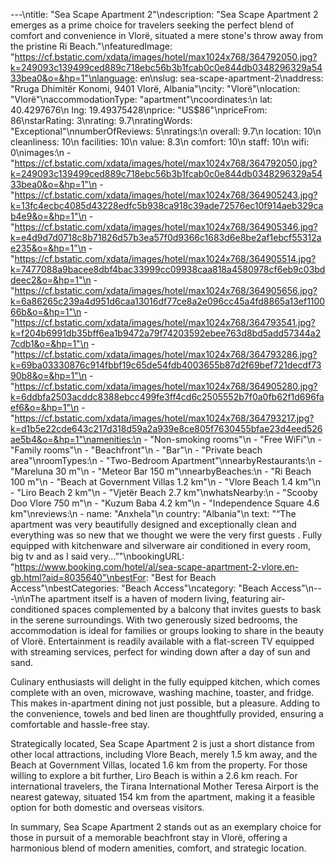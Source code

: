 ---\ntitle: "Sea Scape Apartment 2"\ndescription: "Sea Scape Apartment 2 emerges as a prime choice for travelers seeking the perfect blend of comfort and convenience in Vlorë, situated a mere stone's throw away from the pristine Ri Beach."\nfeaturedImage: "https://cf.bstatic.com/xdata/images/hotel/max1024x768/364792050.jpg?k=249093c139499ced889c718ebc56b3b1fcab0c0e844db0348296329a5433bea0&o=&hp=1"\nlanguage: en\nslug: sea-scape-apartment-2\naddress: "Rruga Dhimitër Konomi, 9401 Vlorë, Albania"\ncity: "Vlorë"\nlocation: "Vlorë"\naccommodationType: "apartment"\ncoordinates:\n  lat: 40.4297676\n  lng: 19.49375428\nprice: "US$86"\npriceFrom: 86\nstarRating: 3\nrating: 9.7\nratingWords: "Exceptional"\nnumberOfReviews: 5\nratings:\n  overall: 9.7\n  location: 10\n  cleanliness: 10\n  facilities: 10\n  value: 8.3\n  comfort: 10\n  staff: 10\n  wifi: 0\nimages:\n  - "https://cf.bstatic.com/xdata/images/hotel/max1024x768/364792050.jpg?k=249093c139499ced889c718ebc56b3b1fcab0c0e844db0348296329a5433bea0&o=&hp=1"\n  - "https://cf.bstatic.com/xdata/images/hotel/max1024x768/364905243.jpg?k=13fc4ecbc4085d43228edfc5b938ca918c39ade72576ec10f914aeb329cab4e9&o=&hp=1"\n  - "https://cf.bstatic.com/xdata/images/hotel/max1024x768/364905346.jpg?k=e4d9d7d0718c8b71826d57b3ea57f0d9366c1683d6e8be2af1ebcf55312ae235&o=&hp=1"\n  - "https://cf.bstatic.com/xdata/images/hotel/max1024x768/364905514.jpg?k=7477088a9bacee8dbf4bac33999cc09938caa818a4580978cf6eb9c03bddeec2&o=&hp=1"\n  - "https://cf.bstatic.com/xdata/images/hotel/max1024x768/364905656.jpg?k=6a86265c239a4d951d6caa13016df77ce8a2e096cc45a4fd8865a13ef110066b&o=&hp=1"\n  - "https://cf.bstatic.com/xdata/images/hotel/max1024x768/364793541.jpg?k=f204b6991db35bff6ea1b9472a79f74203592ebee763d8bd5add57344a27cdb1&o=&hp=1"\n  - "https://cf.bstatic.com/xdata/images/hotel/max1024x768/364793286.jpg?k=69ba03330876c914fbbf19c65de54fdb4003655b87d2f69bef721decdf7390b8&o=&hp=1"\n  - "https://cf.bstatic.com/xdata/images/hotel/max1024x768/364905280.jpg?k=6ddbfa2503acddc8388ebcc499fe3ff4cd6c2505552b7f0a0fb62f1d696faef6&o=&hp=1"\n  - "https://cf.bstatic.com/xdata/images/hotel/max1024x768/364793217.jpg?k=d1b5e22cde643c217d318d59a2a939e8ce805f7630455bfae23d4eed526ae5b4&o=&hp=1"\namenities:\n  - "Non-smoking rooms"\n  - "Free WiFi"\n  - "Family rooms"\n  - "Beachfront"\n  - "Bar"\n  - "Private beach area"\nroomTypes:\n  - "Two-Bedroom Apartment"\nnearbyRestaurants:\n  - "Mareluna 30 m"\n  - "Meteor Bar 150 m"\nnearbyBeaches:\n  - "Ri Beach 100 m"\n  - "Beach at Government Villas 1.2 km"\n  - "Vlore Beach 1.4 km"\n  - "Liro Beach 2 km"\n  - "Vjetër Beach 2.7 km"\nwhatsNearby:\n  - "Scooby Doo Vlore 750 m"\n  - "Kuzum Baba 4.2 km"\n  - "Independence Square 4.6 km"\nreviews:\n  - name: "Anxhela"\n    country: "Albania"\n    text: "“The apartment was very beautifully designed and exceptionally clean and everything was so new that we thought we were the very first guests . Fully equipped with kitchenware and silverware air conditioned in every room, big tv and as I said very...”"\nbookingURL: "https://www.booking.com/hotel/al/sea-scape-apartment-2-vlore.en-gb.html?aid=8035640"\nbestFor: "Best for Beach Access"\nbestCategories: "Beach Access"\ncategory: "Beach Access"\n---\n\nThe apartment itself is a haven of modern living, featuring air-conditioned spaces complemented by a balcony that invites guests to bask in the serene surroundings. With two generously sized bedrooms, the accommodation is ideal for families or groups looking to share in the beauty of Vlorë. Entertainment is readily available with a flat-screen TV equipped with streaming services, perfect for winding down after a day of sun and sand.

Culinary enthusiasts will delight in the fully equipped kitchen, which comes complete with an oven, microwave, washing machine, toaster, and fridge. This makes in-apartment dining not just possible, but a pleasure. Adding to the convenience, towels and bed linen are thoughtfully provided, ensuring a comfortable and hassle-free stay.

Strategically located, Sea Scape Apartment 2 is just a short distance from other local attractions, including Vlore Beach, merely 1.5 km away, and the Beach at Government Villas, located 1.6 km from the property. For those willing to explore a bit further, Liro Beach is within a 2.6 km reach. For international travelers, the Tirana International Mother Teresa Airport is the nearest gateway, situated 154 km from the apartment, making it a feasible option for both domestic and overseas visitors.

In summary, Sea Scape Apartment 2 stands out as an exemplary choice for those in pursuit of a memorable beachfront stay in Vlorë, offering a harmonious blend of modern amenities, comfort, and strategic location.